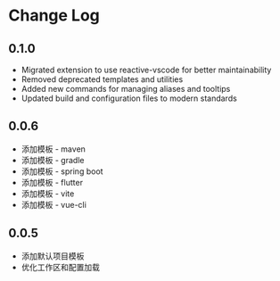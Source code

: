 # Change Log
## 0.1.0
- Migrated extension to use reactive-vscode for better maintainability
- Removed deprecated templates and utilities
- Added new commands for managing aliases and tooltips
- Updated build and configuration files to modern standards

## 0.0.6
- 添加模板 - maven
- 添加模板 - gradle
- 添加模板 - spring boot
- 添加模板 - flutter
- 添加模板 - vite
- 添加模板 - vue-cli

## 0.0.5

- 添加默认项目模板
- 优化工作区和配置加载